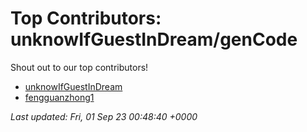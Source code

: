 # Top Contributors: unknowIfGuestInDream/genCode
Shout out to our top contributors!

- [unknowIfGuestInDream](https://github.com/unknowIfGuestInDream)
- [fengguanzhong1](https://github.com/fengguanzhong1)


_Last updated: Fri, 01 Sep 23 00:48:40 +0000_
